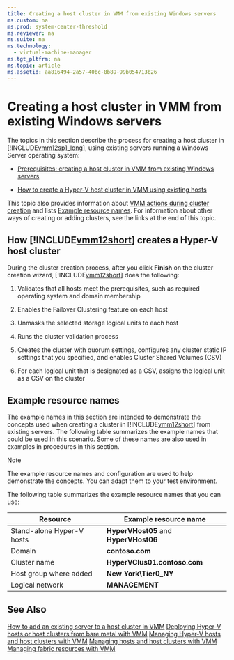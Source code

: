 ```yaml
---
title: Creating a host cluster in VMM from existing Windows servers
ms.custom: na
ms.prod: system-center-threshold
ms.reviewer: na
ms.suite: na
ms.technology: 
  - virtual-machine-manager
ms.tgt_pltfrm: na
ms.topic: article
ms.assetid: aa816494-2a57-40bc-8b89-99b054713b26
---
```

# Creating a host cluster in VMM from existing Windows servers
The topics in this section describe the process for creating a host cluster in [!INCLUDE[vmm12sp1_long](../Token/vmm12sp1_long_md.md)], using existing servers running a Windows Server operating system:

-   [Prerequisites: creating a host cluster in VMM from existing Windows servers](../Topic/Prerequisites--creating-a-host-cluster-in-VMM-from-existing-Windows-servers.md)

-   [How to create a Hyper-V host cluster in VMM using existing hosts](../Topic/How-to-create-a-Hyper-V-host-cluster-in-VMM-using-existing-hosts.md)

This topic also provides information about [VMM actions during cluster creation](../Topic/Creating-a-host-cluster-in-VMM-from-existing-Windows-servers.md#BKMK_workflow) and lists [Example resource names](../Topic/Creating-a-host-cluster-in-VMM-from-existing-Windows-servers.md#BKMK_example). For information about other ways of creating or adding clusters, see the links at the end of this topic.

## <a name="BKMK_workflow"></a>How [!INCLUDE[vmm12short](../Token/vmm12short_md.md)] creates a Hyper\-V host cluster
During the cluster creation process, after you click **Finish** on the cluster creation wizard, [!INCLUDE[vmm12short](../Token/vmm12short_md.md)] does the following:

1.  Validates that all hosts meet the prerequisites, such as required operating system and domain membership

2.  Enables the Failover Clustering feature on each host

3.  Unmasks the selected storage logical units to each host

4.  Runs the cluster validation process

5.  Creates the cluster with quorum settings, configures any cluster static IP settings that you specified, and enables Cluster Shared Volumes \(CSV\)

6.  For each logical unit that is designated as a CSV, assigns the logical unit as a CSV on the cluster

## <a name="BKMK_example"></a>Example resource names
The example names in this section are intended to demonstrate the concepts used when creating a cluster in [!INCLUDE[vmm12short](../Token/vmm12short_md.md)] from existing servers. The following table summarizes the example names that could be used in this scenario. Some of these names are also used in examples in procedures in this section.

> [!NOTE]
> The example resource names and configuration are used to help demonstrate the concepts. You can adapt them to your test environment.

The following table summarizes the example resource names that you can use:

|Resource|Example resource name|
|------------|-------------------------|
|Stand\-alone Hyper\-V hosts|**HyperVHost05** and **HyperVHost06**|
|Domain|**contoso.com**|
|Cluster name|**HyperVClus01.contoso.com**|
|Host group where added|**New York\\Tier0\_NY**|
|Logical network|**MANAGEMENT**|

## See Also
[How to add an existing server to a host cluster in VMM](../Topic/How-to-add-an-existing-server-to-a-host-cluster-in-VMM.md)
[Deploying Hyper-V hosts or host clusters from bare metal with VMM](../Topic/Deploying-Hyper-V-hosts-or-host-clusters-from-bare-metal-with-VMM.md)
[Managing Hyper-V hosts and host clusters with VMM](../Topic/Managing-Hyper-V-hosts-and-host-clusters-with-VMM.md)
[Managing hosts and host clusters with VMM](../Topic/Managing-hosts-and-host-clusters-with-VMM.md)
[Managing fabric resources with VMM](../Topic/Managing-fabric-resources-with-VMM.md)

